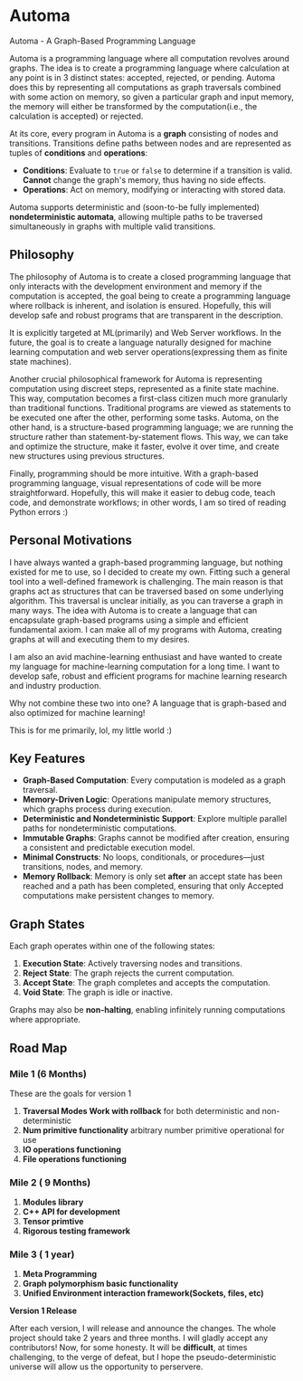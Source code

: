 # Automa  
Automa - A Graph-Based Programming Language  

Automa is a programming language where all computation revolves around graphs. The idea is to create a programming language where calculation at any point is in 3 distinct states: accepted, rejected, or pending. Automa does this by representing all computations as graph traversals combined with some action on memory, so given a particular graph and input memory, the memory will either be transformed by the computation(i.e., the calculation is accepted) or rejected. 

At its core, every program in Automa is a **graph** consisting of nodes and transitions. Transitions define paths between nodes and are represented as tuples of **conditions** and **operations**:  
- **Conditions**: Evaluate to `true` or `false` to determine if a transition is valid. **Cannot** change the graph's memory, thus having no side effects.  
- **Operations**: Act on memory, modifying or interacting with stored data.  

Automa supports deterministic and (soon-to-be fully implemented) **nondeterministic automata**, allowing multiple paths to be traversed simultaneously in graphs with multiple valid transitions.  


## Philosophy 
The philosophy of Automa is to create a closed programming language that only interacts with the development environment and memory if the computation is accepted, the goal being 
to create a programming language where rollback is inherent, and isolation is ensured. Hopefully, this will develop safe and robust programs that are transparent in the description.

It is explicitly targeted at ML(primarily) and Web Server workflows. In the future, the goal is to create a language naturally designed for machine learning computation and web server operations(expressing them as finite state machines).

Another crucial philosophical framework for Automa is representing computation using discreet steps, represented as a finite state machine. This way, computation becomes a first-class citizen much more granularly than traditional functions. Traditional programs are viewed as statements to be executed one after the other, performing some tasks. 
Automa, on the other hand, is a structure-based programming language; we are running the structure rather than statement-by-statement flows. This way, we can take and optimize the structure, make it faster, evolve it over time, and create new structures using previous structures.  

Finally, programming should be more intuitive. With a graph-based programming language, visual representations of code will be more straightforward. Hopefully, this will make it easier to debug code, teach code, and demonstrate workflows; in other words, I am so tired of reading Python errors :)

## Personal Motivations 
I have always wanted a graph-based programming language, but nothing existed for me to use, so I decided to create my own. Fitting such a general tool into a well-defined framework is challenging. The main reason is that graphs act as structures that can be traversed based on some underlying algorithm. This traversal is unclear initially, as you can traverse a graph in many ways. The idea with Automa is to create a language that can encapsulate graph-based programs using a simple and efficient fundamental axiom. I can make all of my programs with Automa, creating graphs at will and executing them to my desires. 

I am also an avid machine-learning enthusiast and have wanted to create my language for machine-learning computation for a long time. I want to develop safe, robust and efficient programs for machine learning research and industry production. 

Why not combine these two into one? A language that is graph-based and also optimized for machine learning! 

This is for me primarily, lol, my little world :)

## Key Features  
- **Graph-Based Computation**: Every computation is modeled as a graph traversal.  
- **Memory-Driven Logic**: Operations manipulate memory structures, which graphs process during execution.  
- **Deterministic and Nondeterministic Support**: Explore multiple parallel paths for nondeterministic computations.  
- **Immutable Graphs**: Graphs cannot be modified after creation, ensuring a consistent and predictable execution model.  
- **Minimal Constructs**: No loops, conditionals, or procedures—just transitions, nodes, and memory.  
- **Memory Rollback**: Memory is only set **after** an accept state has been reached and a path has been completed,
  ensuring that only Accepted computations make persistent changes to memory. 

## Graph States  
Each graph operates within one of the following states:  
1. **Execution State**: Actively traversing nodes and transitions.  
2. **Reject State**: The graph rejects the current computation.  
3. **Accept State**: The graph completes and accepts the computation.  
4. **Void State**: The graph is idle or inactive.  

Graphs may also be **non-halting**, enabling infinitely running computations where appropriate.  

## Road Map 

  ### Mile 1 (6 Months)
  These are the goals for version 1 
  1. **Traversal Modes Work with rollback** for both deterministic and non-deterministic
  2. **Num primitive functionality** arbitrary number primitive operational for use
  3. **IO operations functioning**
  4. **File operations functioning**
      
  ### Mile 2 ( 9 Months)
  1. **Modules library**
  2. **C++ API for development**
  3. **Tensor primtive**
  5. **Rigorous testing framework**
  
  ### Mile 3 ( 1 year) 
  1. **Meta Programming**
  2. **Graph polymorphism basic functionality**
  3. **Unified Environment interaction framework(Sockets, files, etc)**

**Version 1 Release**

After each version, I will release and announce the changes. The whole project should take 2 years and three months. I will gladly accept any contributors! 
Now, for some honesty. It will be **difficult**, at times challenging, to the verge of defeat, but I hope the pseudo-deterministic universe will allow us the opportunity to perservere. 
   
